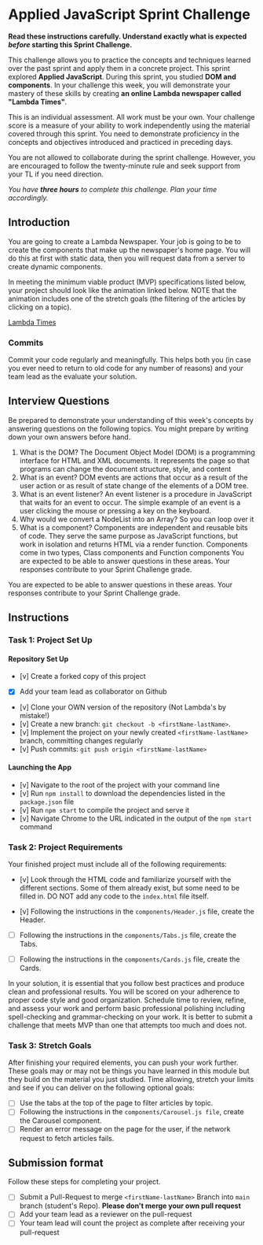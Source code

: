 # Applied JavaScript Sprint Challenge

**Read these instructions carefully. Understand exactly what is expected _before_ starting this Sprint Challenge.**

This challenge allows you to practice the concepts and techniques learned over the past sprint and apply them in a concrete project. This sprint explored **Applied JavaScript**. During this sprint, you studied **DOM and components**. In your challenge this week, you will demonstrate your mastery of these skills by creating **an online Lambda newspaper called "Lambda Times"**.

This is an individual assessment. All work must be your own. Your challenge score is a measure of your ability to work independently using the material covered through this sprint. You need to demonstrate proficiency in the concepts and objectives introduced and practiced in preceding days.

You are not allowed to collaborate during the sprint challenge. However, you are encouraged to follow the twenty-minute rule and seek support from your TL if you need direction.

_You have **three hours** to complete this challenge. Plan your time accordingly._

## Introduction

You are going to create a Lambda Newspaper. Your job is going to be to create the components that make up the newspaper's home page. You will do this at first with static data, then you will request data from a server to create dynamic components.

In meeting the minimum viable product (MVP) specifications listed below, your project should look like the animation linked below. NOTE that the animation includes one of the stretch goals (the filtering of the articles by clicking on a topic).

[Lambda Times](https://tk-assets.lambdaschool.com/83869a99-62dc-4896-be79-f5ad1885631b_Sprint-Challenge.gif)

### Commits

Commit your code regularly and meaningfully. This helps both you (in case you ever need to return to old code for any number of reasons) and your team lead as the evaluate your solution.

## Interview Questions

Be prepared to demonstrate your understanding of this week's concepts by answering questions on the following topics. You might prepare by writing down your own answers before hand.

1. What is the DOM?
The Document Object Model (DOM) is a programming interface for HTML and XML documents. It represents the page so that programs can change the document structure, style, and content
2. What is an event?
DOM events are actions that occur as a result of the user action or as result of state change of the elements of a DOM tree.
3. What is an event listener?
An event listener is a procedure in JavaScript that waits for an event to occur. The simple example of an event is a user clicking the mouse or pressing a key on the keyboard.
4. Why would we convert a NodeList into an Array?
So you can loop over it
5. What is a component?
Components are independent and reusable bits of code. They serve the same purpose as JavaScript functions, but work in isolation and returns HTML via a render function. Components come in two types, Class components and Function components
You are expected to be able to answer questions in these areas. Your responses contribute to your Sprint Challenge grade.

You are expected to be able to answer questions in these areas. Your responses contribute to your Sprint Challenge grade.

## Instructions

### Task 1: Project Set Up

#### Repository Set Up

- [v] Create a forked copy of this project
- [x] Add your team lead as collaborator on Github
- [v] Clone your OWN version of the repository (Not Lambda's by mistake!)
- [v] Create a new branch: `git checkout -b <firstName-lastName>`.
- [v] Implement the project on your newly created `<firstName-lastName>` branch, committing changes regularly
- [v] Push commits: `git push origin <firstName-lastName>`

#### Launching the App

- [v] Navigate to the root of the project with your command line
- [v] Run `npm install` to download the dependencies listed in the `package.json` file
- [v] Run `npm start` to compile the project and serve it
- [v] Navigate Chrome to the URL indicated in the output of the `npm start` command

### Task 2: Project Requirements

Your finished project must include all of the following requirements:

- [v] Look through the HTML code and familiarize yourself with the different sections. Some of them already exist, but some need to be filled in. DO NOT add any code to the `index.html` file itself.

- [v] Following the instructions in the `components/Header.js` file, create the Header.

- [ ] Following the instructions in the `components/Tabs.js` file, create the Tabs.

- [ ] Following the instructions in the `components/Cards.js` file, create the Cards.

In your solution, it is essential that you follow best practices and produce clean and professional results. You will be scored on your adherence to proper code style and good organization. Schedule time to review, refine, and assess your work and perform basic professional polishing including spell-checking and grammar-checking on your work. It is better to submit a challenge that meets MVP than one that attempts too much and does not.

### Task 3: Stretch Goals

After finishing your required elements, you can push your work further. These goals may or may not be things you have learned in this module but they build on the material you just studied. Time allowing, stretch your limits and see if you can deliver on the following optional goals:

- [ ] Use the tabs at the top of the page to filter articles by topic.
- [ ] Following the instructions in the `components/Carousel.js file`, create the Carousel component.
- [ ] Render an error message on the page for the user, if the network request to fetch articles fails.

## Submission format

Follow these steps for completing your project.

- [ ] Submit a Pull-Request to merge `<firstName-lastName>` Branch into `main` branch (student's  Repo). **Please don't merge your own pull request**
- [ ] Add your team lead as a reviewer on the pull-request
- [ ] Your team lead will count the project as complete after receiving your pull-request
